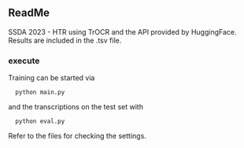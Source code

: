 ## ReadMe

SSDA 2023 - HTR using TrOCR and the API provided by HuggingFace. Results are included in the .tsv file.

### execute

Training can be started via 

~~~
  python main.py
~~~

and the transcriptions on the test set with

~~~
  python eval.py
~~~

Refer to the files for checking the settings.
